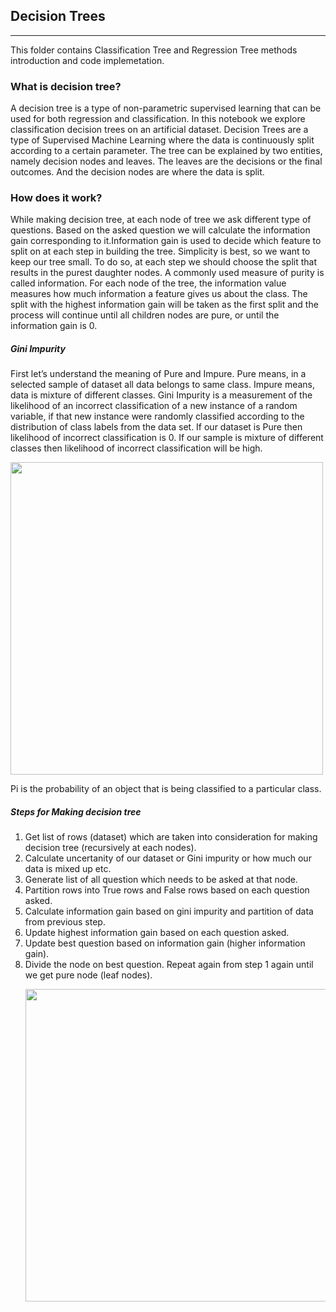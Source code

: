 ## Decision Trees 
------------------------ 
This folder contains Classification Tree and Regression Tree methods introduction and code implemetation. 

### What is decision tree? 
A decision tree is a type of non-parametric supervised learning that can be used for both regression and classification. In this notebook we explore classification decision trees on an artificial dataset. Decision Trees are a type of Supervised Machine Learning where the data is continuously split according to a certain parameter. The tree can be explained by two entities, namely decision nodes and leaves. The leaves are the decisions or the final outcomes. And the decision nodes are where the data is split. 

### How does it work?
While making decision tree, at each node of tree we ask different type of questions. Based on the asked question we will calculate the information gain corresponding to it.Information gain is used to decide which feature to split on at each step in building the tree. Simplicity is best, so we want to keep our tree small. To do so, at each step we should choose the split that results in the purest daughter nodes. A commonly used measure of purity is called information. For each node of the tree, the information value measures how much information a feature gives us about the class. The split with the highest information gain will be taken as the first split and the process will continue until all children nodes are pure, or until the information gain is 0. 
##### Gini Impurity 
First let’s understand the meaning of Pure and Impure. Pure means, in a selected sample of dataset all data belongs to same class. Impure means, data is mixture of different classes. Gini Impurity is a measurement of the likelihood of an incorrect classification of a new instance of a random variable, if that new instance were randomly classified according to the distribution of class labels from the data set. If our dataset is Pure then likelihood of incorrect classification is 0. If our sample is mixture of different classes then likelihood of incorrect classification will be high. 

<img src="https://lh4.googleusercontent.com/uXug-BxfBY1whm_pRMn-H_v_qW2fdiS3UY-v4SDU2bhjyPo32eBysL_b5Rt1_wFvHIaj8r4RdZJIJHuodG6VP1lLNVd0Zmp4Q6-K7zsVPHRhGYUA787kRymadXxy1t1YV_NeovMs" width="500"/>  

Pi is the probability of an object that is being classified to a particular class. 

##### Steps for Making decision tree 
1. Get list of rows (dataset) which are taken into consideration for making decision tree (recursively at each nodes).
2. Calculate uncertanity of our dataset or Gini impurity or how much our data is mixed up etc. 
3. Generate list of all question which needs to be asked at that node.
4. Partition rows into True rows and False rows based on each question asked. 
5. Calculate information gain based on gini impurity and partition of data from previous step. 
6. Update highest information gain based on each question asked. 
7. Update best question based on information gain (higher information gain). 
8. Divide the node on best question. Repeat again from step 1 again until we get pure node (leaf nodes). <p align="center"> <img src="https://static.javatpoint.com/tutorial/machine-learning/images/decision-tree-classification-algorithm.png" width="500"/> </p>
